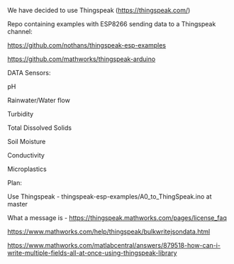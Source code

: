 We have decided to use Thingspeak (https://thingspeak.com/) 


Repo containing examples with ESP8266 sending data to a Thingspeak channel: 

https://github.com/nothans/thingspeak-esp-examples 

https://github.com/mathworks/thingspeak-arduino 
 

DATA Sensors: 

pH  

Rainwater/Water flow 

Turbidity 

Total Dissolved Solids 

Soil Moisture 

Conductivity 

Microplastics 

Plan:  

Use Thingspeak - thingspeak-esp-examples/A0_to_ThingSpeak.ino at master  

 

What a message is - https://thingspeak.mathworks.com/pages/license_faq  

 

https://www.mathworks.com/help/thingspeak/bulkwritejsondata.html 

 

https://www.mathworks.com/matlabcentral/answers/879518-how-can-i-write-multiple-fields-all-at-once-using-thingspeak-library 
